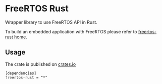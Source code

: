# FreeRTOS Rust

Wrapper library to use FreeRTOS API in Rust.

To build an embedded application with FreeRTOS please refer 
to [freertos-rust home](https://github.com/lobaro/FreeRTOS-rust).

## Usage

The crate is published on [crates.io](https://crates.io/crates/freertos-rust)

    [dependencies]
    freertos-rust = "*"
